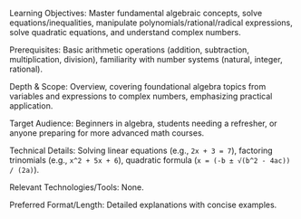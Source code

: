 Learning Objectives: Master fundamental algebraic concepts, solve equations/inequalities, manipulate polynomials/rational/radical expressions, solve quadratic equations, and understand complex numbers.

Prerequisites: Basic arithmetic operations (addition, subtraction, multiplication, division), familiarity with number systems (natural, integer, rational).

Depth & Scope: Overview, covering foundational algebra topics from variables and expressions to complex numbers, emphasizing practical application.

Target Audience: Beginners in algebra, students needing a refresher, or anyone preparing for more advanced math courses.

Technical Details: Solving linear equations (e.g., `2x + 3 = 7`), factoring trinomials (e.g., `x^2 + 5x + 6`), quadratic formula (`x = (-b ± √(b^2 - 4ac)) / (2a)`).

Relevant Technologies/Tools: None.

Preferred Format/Length: Detailed explanations with concise examples.
